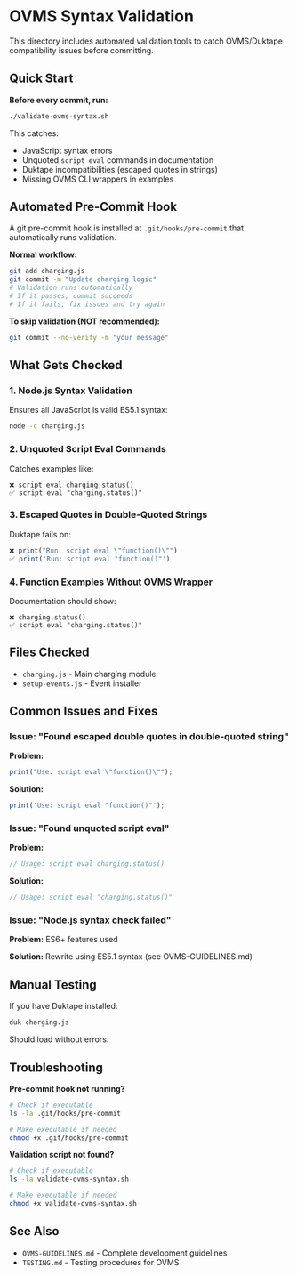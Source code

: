# OVMS Syntax Validation

This directory includes automated validation tools to catch OVMS/Duktape compatibility issues before committing.

## Quick Start

**Before every commit, run:**

```bash
./validate-ovms-syntax.sh
```

This catches:
- JavaScript syntax errors
- Unquoted `script eval` commands in documentation
- Duktape incompatibilities (escaped quotes in strings)
- Missing OVMS CLI wrappers in examples

## Automated Pre-Commit Hook

A git pre-commit hook is installed at `.git/hooks/pre-commit` that automatically runs validation.

**Normal workflow:**
```bash
git add charging.js
git commit -m "Update charging logic"
# Validation runs automatically
# If it passes, commit succeeds
# If it fails, fix issues and try again
```

**To skip validation (NOT recommended):**
```bash
git commit --no-verify -m "your message"
```

## What Gets Checked

### 1. Node.js Syntax Validation
Ensures all JavaScript is valid ES5.1 syntax:
```bash
node -c charging.js
```

### 2. Unquoted Script Eval Commands
Catches examples like:
```
❌ script eval charging.status()
✅ script eval "charging.status()"
```

### 3. Escaped Quotes in Double-Quoted Strings
Duktape fails on:
```javascript
❌ print("Run: script eval \"function()\"")
✅ print('Run: script eval "function()"')
```

### 4. Function Examples Without OVMS Wrapper
Documentation should show:
```
❌ charging.status()
✅ script eval "charging.status()"
```

## Files Checked

- `charging.js` - Main charging module
- `setup-events.js` - Event installer

## Common Issues and Fixes

### Issue: "Found escaped double quotes in double-quoted string"

**Problem:**
```javascript
print("Use: script eval \"function()\"");
```

**Solution:**
```javascript
print('Use: script eval "function()"');
```

### Issue: "Found unquoted script eval"

**Problem:**
```javascript
// Usage: script eval charging.status()
```

**Solution:**
```javascript
// Usage: script eval "charging.status()"
```

### Issue: "Node.js syntax check failed"

**Problem:** ES6+ features used

**Solution:** Rewrite using ES5.1 syntax (see OVMS-GUIDELINES.md)

## Manual Testing

If you have Duktape installed:

```bash
duk charging.js
```

Should load without errors.

## Troubleshooting

**Pre-commit hook not running?**
```bash
# Check if executable
ls -la .git/hooks/pre-commit

# Make executable if needed
chmod +x .git/hooks/pre-commit
```

**Validation script not found?**
```bash
# Check if executable
ls -la validate-ovms-syntax.sh

# Make executable if needed
chmod +x validate-ovms-syntax.sh
```

## See Also

- `OVMS-GUIDELINES.md` - Complete development guidelines
- `TESTING.md` - Testing procedures for OVMS
